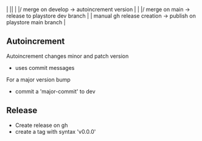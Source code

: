 | ||
| |/ merge on develop -> autoincrement version
| |
|/ merge on main -> release to playstore dev branch
|
| manual gh release creation -> publish on playstore main branch
|

## Autoincrement

Autoincrement changes minor and patch version

- uses commit messages

For a major version bump

- commit a 'major-commit' to dev

## Release

- Create release on gh
- create a tag with syntax 'v0.0.0'
